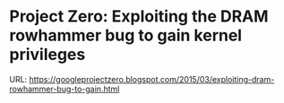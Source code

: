 # Project Zero: Exploiting the DRAM rowhammer bug to gain kernel privileges

URL: https://googleprojectzero.blogspot.com/2015/03/exploiting-dram-rowhammer-bug-to-gain.html